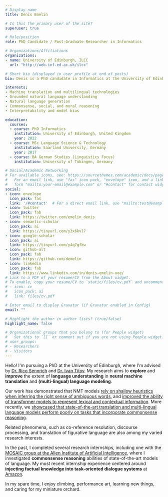 ```yaml
---
# Display name
title: Denis Emelin

# Is this the primary user of the site?
superuser: true

# Role/position
role: PhD Candidate / Post-Graduate Researcher in Informatics 

# Organizations/Affiliations
organizations:
- name: University of Edinburgh, ILCC
  url: "http://web.inf.ed.ac.uk/ilcc"

# Short bio (displayed in user profile at end of posts)
bio: Denis is a PhD candidate in Informatics at the University of Edinburgh, ILCC, working on natural language processing and machine translation.

interests:
- Machine translation and multilingual technologies
- Grounded natural language understanding
- Natural language generation
- Commonsense, social, and moral reasoning
- Interpretability and model bias

education:
  courses:
  - course: PhD Informatics 
    institution: University of Edinburgh, United Kingdom
    year: 2022
  - course: MSc Language Science & Technology
    institution: Saarland University, Germany
    year: 2017
  - course: BA German Studies (Linguistics Focus)
    institution: University of Tübingen, Germany

# Social/Academic Networking
# For available icons, see: https://sourcethemes.com/academic/docs/page-builder/#icons
#   For an email link, use "fas" icon pack, "envelope" icon, and a link in the
#   form "mailto:your-email@example.com" or "#contact" for contact widget.
social:
- icon: envelope
  icon_pack: fas
  link: '/#contact'  # For a direct email link, use "mailto:test@example.org".
- icon: twitter
  icon_pack: fab
  link: https://twitter.com/emelin_denis
- icon: semantic-scholar
  icon_pack: ai
  link: https://tinyurl.com/y3x6kvl7
- icon: google-scholar
  icon_pack: ai
  link: https://tinyurl.com/y4q7gfkw
- icon: github-alt
  icon_pack: fab
  link: https://github.com/demelin
- icon: linkedin
  icon_pack: fab
  link: https://www.linkedin.com/in/denis-emelin-uoe/
# Link to a PDF of your resume/CV from the About widget.
# To enable, copy your resume/CV to `static/files/cv.pdf` and uncomment the lines below.
# - icon: cv
#   icon_pack: ai
#   link: files/cv.pdf

# Enter email to display Gravatar (if Gravatar enabled in Config)
email: ""

# Highlight the author in author lists? (true/false)
highlight_name: false

# Organizational groups that you belong to (for People widget)
#   Set this to `[]` or comment out if you are not using People widget.
# user_groups:
# - Researchers
# - Visitors
---
```


Hello! I'm pursuing a PhD at the University of Edinburgh, where I'm advised by [Dr. Rico Sennrich](https://www.cl.uzh.ch/de/people/team/compling/sennrich.html) and [Dr. Ivan Titov](http://ivan-titov.org/). My research aims to **explore** and **improve** the extent of **language understanding** in **neural machine translation** and **(multi-lingual) language modeling**.  

Our work has demonstrated that NMT models [rely on shallow heuristics when inferring the right sense of ambiguous words](https://www.aclweb.org/anthology/2020.emnlp-main.616/), and [improved the ability of transformer models to represent lexical and contextual information](https://www.aclweb.org/anthology/W19-5211/). More recently, we [showcased that state-of-the-art translation and multi-lingual language models perform poorly on tasks that incorporate commonsense reasoning](https://aclanthology.org/2021.emnlp-main.670.pdf).  

Related phenomena, such as co-reference resolution, discourse processing, and translation of figurative language are also among my varied research interests.  

In the past, I completed several research internships, including one with the [MOSAIC group at the Allen Institute of Artificial Intelligence](https://mosaic.allenai.org/), where I investigated **commonsense reasoning** abilities of state-of-the-art models of language. My most recent internship experience centered around **injecting factual knowledge into task-oriented dialogue systems** at [Amazon](https://www.amazon.science/).  

In my spare time, I enjoy climbing, performance art, learning new things, and caring for my miniature orchard.
